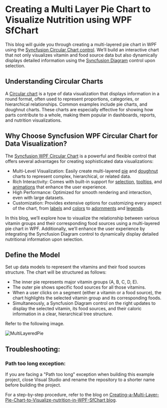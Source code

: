 # Creating a Multi Layer Pie Chart to Visualize Nutrition using WPF SfChart
This blog will guide you through creating a multi-layered pie chart in WPF using the [Syncfusion Circular Chart control](https://www.syncfusion.com/wpf-controls/charts/2d-chart). We’ll build an interactive chart that not only visualizes vitamin and food source data but also dynamically displays detailed information using the [Syncfusion Diagram](https://www.syncfusion.com/wpf-controls/diagram) control upon selection.

## Understanding Circular Charts
A [Circular chart](https://www.syncfusion.com/wpf-controls/charts/2d-chart) is a type of data visualization that displays information in a round format, often used to represent proportions, categories, or hierarchical relationships. Common examples include pie charts, and doughnut charts. These charts are especially effective for showing how parts contribute to a whole, making them popular in dashboards, reports, and nutrition visualizations.

## Why Choose Syncfusion WPF Circular Chart for Data Visualization?
The [Syncfusion WPF Circular Chart](https://www.syncfusion.com/wpf-controls/charts/2d-chart#circular-charts) is a powerful and flexible control that offers several advantages for creating sophisticated data visualizations:
* Multi-Level Visualization: Easily create multi-layered [pie](https://www.syncfusion.com/wpf-controls/charts/wpf-pie-chart) and [doughnut](https://www.syncfusion.com/wpf-controls/charts/wpf-doughnut-chart) charts to represent complex, hierarchical, or related data.
* Rich Interactivity: Comes with built-in support for [selection](https://help.syncfusion.com/wpf/charts/interactive-features/selection), [tooltips](https://help.syncfusion.com/wpf/charts/interactive-features/tooltip), and [animations](https://help.syncfusion.com/wpf/charts/animation) that enhance the user experience.
* High Performance: Optimized for smooth rendering and interaction, even with large datasets.
* Customization: Provides extensive options for customizing every aspect of the chart, from [labels](https://help.syncfusion.com/wpf/charts/adornments/label) and [colors](https://help.syncfusion.com/wpf/charts/appearance) to [adornments](https://help.syncfusion.com/wpf/charts/adornments/datamarkers) and [legends](https://help.syncfusion.com/wpf/charts/legend).

In this blog, we’ll explore how to visualize the relationship between various vitamin groups and their corresponding food sources using a multi-layered pie chart in WPF. Additionally, we’ll enhance the user experience by integrating the Syncfusion Diagram control to dynamically display detailed nutritional information upon selection.

## Define the Model
Set up data models to represent the vitamins and their food sources structure.
The chart will be structured as follows:
* The inner pie represents major vitamin groups (A, B, C, D, E).
* The outer pie shows specific food sources for all those vitamins.
* When a user clicks on a segment (either a vitamin or a food source), the chart highlights the selected vitamin group and its corresponding foods.
* Simultaneously, a Syncfusion Diagram control on the right updates to display the selected vitamin, its food sources, and their caloric information in a clear, hierarchical tree structure.

Refer to the following image.

![MultiLayeredPie](https://github.com/user-attachments/assets/e08b0aca-d7c2-444e-ab77-d176bc79be4d)

## Troubleshooting:
### Path too long exception:
If you are facing a "Path too long" exception when building this example project, close Visual Studio and rename the repository to a shorter name before building the project.

For a step-by-step procedure, refer to the blog on [Creating-a-Multi-Layer-Pie-Chart-to-Visualize-nutrition-in-WPF-SfChart blog](https://www.syncfusion.com/blogs/post/multi-layer-pie-chart-wpf).

